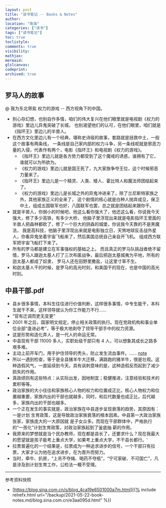 ```yaml
---
layout: post
title: "读书笔记 -- Books & Notes"
author:
location: "珠海"
categories: ["读书"]
tags: ["读书笔记"]
toc: true
toclistyle:
comments: true
visibility:
mathjax:
mermaid:
glslcanvas:
codeprint:
archived: true
---
```



## 罗马人的故事

@ 我为东北带盐 权力的游戏 -- 西方视角下的中国。

* 别心存幻想，也别自作多情，咱们的伟大复兴在他们眼里就是电视剧《权力的游戏》里边儿异鬼突破了长城，
    也别渴望他们的认可，在他们眼里，咱们就是《指环王》里边儿的半兽人。
* 在西方文化里边儿有一个经典，堪称史诗级的故事，套路就是拯救中土，一般这个故事有两条线，
    一条线是自己家内部的权力斗争，另一条线呢就是邪恶力量的入侵，代表作有两个，电影《指环王》和电视剧《权力的游戏》。
    * 《指环王》里边儿就是各方势力都受到了这个魔戒的诱惑，谁拥有了它，谁就可以为所欲为。
    * 《权力的游戏》里边儿就是国王死了，九大家族争夺王位，这个时候邪恶力量来了。
    * 《指环王》里边儿是一个精灵、人类、矮人、霍比特人和魔法师团结起来了。
    * 《权力的游戏》里边儿是长城之外的异鬼冲进来了，除了兰尼斯特家族之外，其他家族正义的全来了，
        这个剧情的核心就是白种人抛弃成见，保卫中土，组成五国联军也好，八国联军也罢，总之就是团结起来跟你干。
* 就是半兽人，你弱小的时候吧，他这么看你强大了，他还这么看，你说我今天强大，修了多少高铁，有多少大桥，
    他脑子里浮现出来就是电影指环王里面的半兽人把森林都砍了，修了一个巨大的阴森的城堡，你说我今天靠的不是黑魔法，
    我是高科技，他脑子里浮现出来就是电影独立日，天煞地球反击战外星人，你看异鬼坐着宇宙飞船来了，然后美国总统自己亲自开飞机。
    组成西方联军把宇宙飞船打下来了。
* 所有的罗马都是建立在军事强权的基础之上。
    而且真正的罗马队挑战者绝不留情，罗马人跟迦太基人打了三次布匿战争，最后把迦太基城夷为平地，所有的迦太基人都成了奴隶，
    罗马人还在田野里撒盐，让这里寸草不生。
* 和迦太基人干的时候，是罗马的高光时刻，和美国干的现在，也是中国的高光时刻。


## 中县干部.pdf

* 县乡很多事情，本科生往往进行价值判断，这样很多事情，中专生能干，本科生就干不来，这样领导就认为你工作能力不行……
* “官有迁调而吏无变更”
* 2001 年之后，国家明文规定，停止相关政策的执行。现在党政机构和事业单位全部“逢进必考”，等于极大地剥夺了领导干部手中的权力资源。
* 这是形势和造化弄人，是一代人的命运无常。
* 中县现有干部 11000 多人，实职处级干部只有 4 人，可以想象其成长之路多艰多难。
* 主动上前开车门，用手护住领导的秃头，防止发生流血事件。…… [note](https://blog.sina.com.cn/s/blog_4ca19e6501000a7m.html)
* 所以一遇到检查，等于是全县猪羊牛大迁移，满路跑的猪羊牛，很是壮观。这种造假风气，一直延续到今天。具有讽刺意味的是，这种造假反而起到了减少损失的作用。
* 真政绩则有这些特点：从实际出发，因地制宜；稳健推进，注意经验和技术的累积等等。
* 政治家族的大小往往和家族核心人物的权力和位置成正比，核心人物权力和位置越重要，家族内出的干部也就越多，同时，和后代数量也成正比，后代越多，家族内出的干部也越多。
* 一个正在发生的事实就是，政治家族在中县逐步呈现衰落的趋势，其原因有：一是计划
    生育政策，这是导致政治家族衰落的根本因素。中县第一大政治家族张家，家族庞大的一大原因就
    是子女众多。而现在干部群体中，严格执行的“一孩化”计划生育政策，对政治家族起到了釜底抽
    薪的作用。
* 我原来的梦想就是当个民办教师，现在都是县长了，还要求什么？现在我最大的愿望就是孩子能考上重点大学，如果考上重点大学，不干县长都行。‛
* 拉票普遍化的一个结果是，拉票成为一种追求进步的信号，一个干部只有拉票，大家才认为他在追求进步，在为晋升而努力。
* 当时，牵牛、扒房，“上吊不夺绳、喝药不夺瓶”，“宁可家破、不可国亡”，凡是涉及到计划生育工作，公检法一概不受理。



<hr class='reviewline'/>
<p class='reviewtip'><script type='text/javascript' src='{% include relref.html url="/assets/reviewjs/blogs/2021-05-22-book-notes.md.js" %}'></script></p>
<font class='ref_snapshot'>参考资料快照</font>

- [https://blog.sina.com.cn/s/blog_4ca19e6501000a7m.html]({% include relrefx.html url="/backup/2021-05-22-book-notes.md/blog.sina.com.cn/e3aa095d.html" %})
